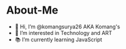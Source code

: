 # About-Me
- 👋 Hi, I’m @komangsurya26 AKA Komang's
- 👀 I’m interested in Technology and ART
- 📚 I’m currently learning JavaScript 


<!---
- 💞️ I’m looking to collaborate on ...
- 📫 How to reach me ...
--->
<!---
indramaha/indramaha is a ✨ special ✨ repository because its `README.md` (this file) appears on your GitHub profile.
You can click the Preview link to take a look at your changes.
--->
